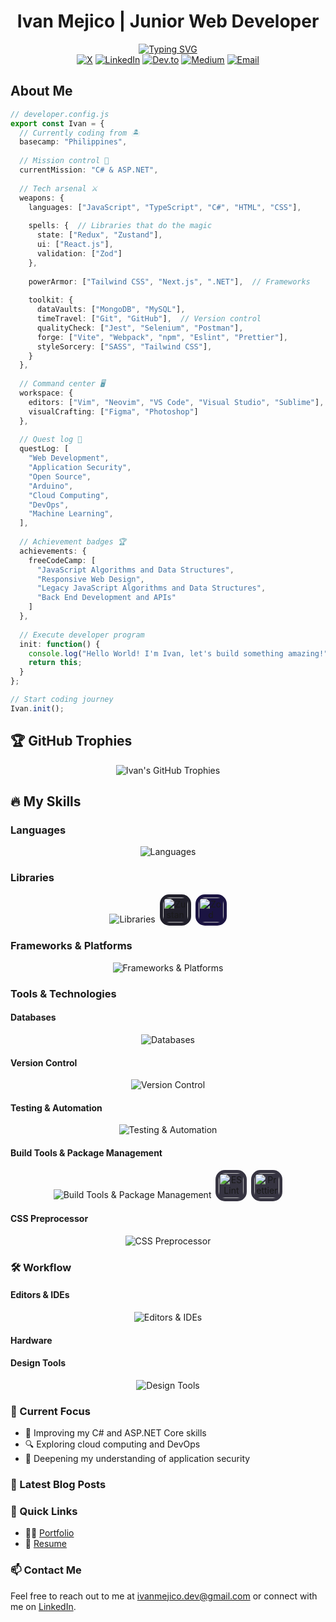 <h1 align="center">Ivan Mejico | Junior Web Developer</h1>

<div align="center">
<a href="https://git.io/typing-svg"><img src="https://readme-typing-svg.herokuapp.com?font=Fira+Code&size=32&pause=1000&color=4015F7&background=4FFF4700&center=true&vCenter=true&random=true&width=900&lines=%E2%AB%B7%E2%9A%94%EF%B8%8F+%F0%9D%95%B5%F0%9D%96%9A%F0%9D%96%93%F0%9D%96%8E%F0%9D%96%94%F0%9D%96%97+%F0%9D%96%82%F0%9D%96%8A%F0%9D%96%87+%F0%9D%95%AF%F0%9D%96%8A%F0%9D%96%9B%F0%9D%96%8A%F0%9D%96%91%F0%9D%96%94%F0%9D%96%95%F0%9D%96%8A%F0%9D%96%97+%E2%9A%94%EF%B8%8F%E2%AB%B8;%E2%9A%94%EF%B8%8F+%F0%9D%95%B5%F0%9D%96%86%F0%9D%96%9B%F0%9D%96%86%F0%9D%95%BE%F0%9D%96%88%F0%9D%96%97%F0%9D%96%8E%F0%9D%96%95%F0%9D%96%99+%E2%9A%94%EF%B8%8F+%F0%9D%95%BD%F0%9D%96%8A%F0%9D%96%86%F0%9D%96%88%F0%9D%96%99+%E2%9A%94%EF%B8%8F+%F0%9D%95%BF%F0%9D%96%9E%F0%9D%96%95%F0%9D%96%8A%F0%9D%95%BE%F0%9D%96%88%F0%9D%96%97%F0%9D%96%8E%F0%9D%96%95%F0%9D%96%99+%E2%9A%94%EF%B8%8F+%F0%9D%95%AE%23+%E2%9A%94%EF%B8%8F" alt="Typing SVG" /></a>
</div>

<div align="center">
  <a href="https://twitter.com/ivanwritescode"><img src="https://img.shields.io/badge/X.com-000?style=for-the-badge&logo=x&logoColor=white" alt="X" /></a>
  <a href="https://linkedin.com/in/ivan-mejico"><img src="https://img.shields.io/badge/LinkedIn-0077B5?style=for-the-badge&logo=linkedin&logoColor=white" alt="LinkedIn" /></a>
  <a href="https://dev.to/ivanwritescode"><img src="https://img.shields.io/badge/dev.to-0A0A0A?style=for-the-badge&logo=devdotto&logoColor=white" alt="Dev.to" /></a>
  <a href="https://medium.com/@ivanmejico.dev"><img src="https://img.shields.io/badge/Medium-12100E?style=for-the-badge&logo=medium&logoColor=white" alt="Medium" /></a>
  <a href="mailto:ivanmejico.dev@gmail.com"><img src="https://img.shields.io/badge/Email-D14836?style=for-the-badge&logo=gmail&logoColor=white" alt="Email" /></a>
</div>

## About Me

```typescript
// developer.config.js
export const Ivan = {
  // Currently coding from 🏝️
  basecamp: "Philippines",
  
  // Mission control 🚀
  currentMission: "C# & ASP.NET",
  
  // Tech arsenal ⚔️
  weapons: {
    languages: ["JavaScript", "TypeScript", "C#", "HTML", "CSS"],
    
    spells: {  // Libraries that do the magic
      state: ["Redux", "Zustand"],
      ui: ["React.js"],
      validation: ["Zod"]
    },
    
    powerArmor: ["Tailwind CSS", "Next.js", ".NET"],  // Frameworks
    
    toolkit: {
      dataVaults: ["MongoDB", "MySQL"],
      timeTravel: ["Git", "GitHub"],  // Version control
      qualityCheck: ["Jest", "Selenium", "Postman"],
      forge: ["Vite", "Webpack", "npm", "Eslint", "Prettier"],
      styleSorcery: ["SASS", "Tailwind CSS"],
    }
  },
  
  // Command center 🖥️
  workspace: {
    editors: ["Vim", "Neovim", "VS Code", "Visual Studio", "Sublime"],
    visualCrafting: ["Figma", "Photoshop"]
  },
  
  // Quest log 📜
  questLog: [
    "Web Development",
    "Application Security",
    "Open Source",
    "Arduino",
    "Cloud Computing", 
    "DevOps",
    "Machine Learning",
  ],
  
  // Achievement badges 🏆
  achievements: {
    freeCodeCamp: [
      "JavaScript Algorithms and Data Structures",
      "Responsive Web Design",
      "Legacy JavaScript Algorithms and Data Structures",
      "Back End Development and APIs"
    ]
  },
  
  // Execute developer program
  init: function() {
    console.log("Hello World! I'm Ivan, let's build something amazing!");
    return this;
  }
};

// Start coding journey
Ivan.init();
```

<!-- ## 📊 GitHub Stats

<div align="center">
  <picture>
    <source media="(prefers-color-scheme: dark)" srcset="https://github-readme-stats-sigma-five.vercel.app/api?username=ivanwritescode&show_icons=true&include_all_commits=true&count_private=true&theme=react&hide_border=true&bg_color=1F222E&title_color=F85D7F&icon_color=F8D866&rank_icon=github">
    <source media="(prefers-color-scheme: light)" srcset="https://github-readme-stats-sigma-five.vercel.app/api?username=ivanwritescode&show_icons=true&include_all_commits=true&count_private=true&theme=default&hide_border=true&rank_icon=github">
    <img width="49%" src="https://github-readme-stats-sigma-five.vercel.app/api?username=ivanwritescode&show_icons=true&include_all_commits=true&count_private=true&theme=react&hide_border=true&bg_color=1F222E&title_color=F85D7F&icon_color=F8D866&rank_icon=github" alt="Ivan's GitHub Stats">
  </picture>
  
  <a href="https://git.io/streak-stats">
    <picture>
      <source media="(prefers-color-scheme: dark)" srcset="https://github-readme-streak-stats.vercel.app/?user=ivanwritescode&theme=react&hide_border=true&background=1F222E&ring=F85D7F&fire=F8D866&currStreakLabel=F85D7F">
      <source media="(prefers-color-scheme: light)" srcset="https://github-readme-streak-stats.vercel.app/?user=ivanwritescode&theme=default&hide_border=true">
      <img width="49%" src="https://github-readme-streak-stats.vercel.app/?user=ivanwritescode&theme=react&hide_border=true&background=1F222E&ring=F85D7F&fire=F8D866&currStreakLabel=F85D7F" alt="Ivan's GitHub Streak Stats">
    </picture>
  </a>
</div>

<div align="center">
  <picture>
    <source media="(prefers-color-scheme: dark)" srcset="https://github-readme-stats-sigma-five.vercel.app/api/top-langs/?username=ivanwritescode&layout=compact&langs_count=8&theme=react&hide_border=true&bg_color=1F222E&title_color=F85D7F&icon_color=F8D866">
    <source media="(prefers-color-scheme: light)" srcset="https://github-readme-stats-sigma-five.vercel.app/api/top-langs/?username=ivanwritescode&layout=compact&langs_count=8&theme=default&hide_border=true">
    <img width="41%" src="https://github-readme-stats-sigma-five.vercel.app/api/top-langs/?username=ivanwritescode&layout=compact&langs_count=8&theme=react&hide_border=true&bg_color=1F222E&title_color=F85D7F&icon_color=F8D866" alt="Ivan's Top Languages">
  </picture>
  
  <picture>
    <source media="(prefers-color-scheme: dark)" srcset="https://github-profile-summary-cards.vercel.app/api/cards/profile-details?username=ivanwritescode&theme=nord_dark">
    <source media="(prefers-color-scheme: light)" srcset="https://github-profile-summary-cards.vercel.app/api/cards/profile-details?username=ivanwritescode&theme=nord_bright">
    <img width="57%" src="https://github-profile-summary-cards.vercel.app/api/cards/profile-details?username=ivanwritescode&theme=nord_dark" alt="Ivan's GitHub Activity Graph">
  </picture>
</div> -->

## 🏆 GitHub Trophies

<div align="center">
  <img src="https://github-profile-trophy.vercel.app/?username=ivanwritescode&theme=onedark&no-frame=true&no-bg=true&margin-w=8&column=4" alt="Ivan's GitHub Trophies" />
</div>

## 🔥 My Skills

### Languages

<div align="center" title="JavaScript, TypeScript, C#, HTML, and CSS">
  <img src="https://skillicons.dev/icons?i=js,ts,cs,html,css" alt="Languages" />
</div>

### Libraries

<div align="center" title="React, Redux, Zustand, and Zod">
  <img src="https://skillicons.dev/icons?i=react,redux" alt="Libraries" />
  <img src="https://user-images.githubusercontent.com/958486/218346783-72be5ae3-b953-4dd7-b239-788a882fdad6.svg" style="width: 40px; height: 40px; padding: 5px; background-color:rgb(33, 32, 43); border-radius: 30%; margin-left: 3px;" alt="Zustand" width="40" height="40"/>
  <img src="https://zod.dev/logo.svg" style="width: 40px; height: 40px; padding: 5px; background-color:rgb(27, 20, 66); border-radius: 30%; margin-left: 3px;" alt="Zod" width="40" height="40"/>
</div>

### Frameworks & Platforms

<div align="center" title="Bootstrap, Tailwind CSS, Next.js, and .NET" >
  <img src="https://skillicons.dev/icons?i=bootstrap,tailwind,nextjs,net" alt="Frameworks & Platforms"/>
</div>

### Tools & Technologies

#### Databases

<div align="center" title="MongoDB and MySQL" >
  <img src="https://skillicons.dev/icons?i=mongodb,mysql" alt="Databases" />
</div>

#### Version Control

<div align="center" title="Git and GitHub">
  <img src="https://skillicons.dev/icons?i=git,github" alt="Version Control" />
</div>

#### Testing & Automation

<div align="center" title="Jest, Selenium, and Postman">
  <img src="https://skillicons.dev/icons?i=jest,selenium,postman" alt="Testing & Automation" />
</div>

#### Build Tools & Package Management

<div align="center" title="Vite, Webpack, NPM, ESLint, and Prettier">
  <img src="https://skillicons.dev/icons?i=vite,webpack,npm" alt="Build Tools & Package Management" />
  <img src="https://upload.wikimedia.org/wikipedia/commons/e/e3/ESLint_logo.svg" width="40" height="40" style="background-color: #363441; border-radius: 30%; padding: 5px; margin-left: 3px;" alt="ESLint" />
  <img src="https://cdn.worldvectorlogo.com/logos/prettier-1.svg" width="40" height="40" style="background-color: #363441; border-radius: 30%; padding: 5px; margin-left: 3px;" alt="Prettier" />
</div>

#### CSS Preprocessor

<div align="center" title="SASS">
  <img src="https://skillicons.dev/icons?i=sass" alt="CSS Preprocessor" />
</div>

### 🛠 Workflow

#### Editors & IDEs

<div align="center" title="Vim, Neovim, Visual Studio Code, and Visual Studio">
  <img src="https://skillicons.dev/icons?i=vim,neovim,vscode,visualstudio,sublime" alt="Editors & IDEs" />
</div>

#### Hardware

#### Design Tools

<div align="center" title="Figma and Photoshop">
  <img src="https://skillicons.dev/icons?i=figma,photoshop" alt="Design Tools" />
</div>

### 🚀 Current Focus

- 🌱 Improving my C# and ASP.NET Core skills
- 🔍 Exploring cloud computing and DevOps
- 🧠 Deepening my understanding of application security

### 📜 Latest Blog Posts

<!-- BLOG-POST-LIST:START -->
<!-- BLOG-POST-LIST:END -->

### 🔗 Quick Links

- 👨‍💻 [Portfolio](https://ivanwritescode.github.io/my-portfolio/)
- 📄 [Resume](https://drive.google.com/file/d/1_gdsiAgckm82pkTRDFuzcoylVmHb0I2U/view?usp=sharing)

### 📫 Contact Me

Feel free to reach out to me at [ivanmejico.dev@gmail.com](mailto:ivanmejico.dev@gmail.com) or connect with me on [LinkedIn](https://linkedin.com/in/ivan-mejico).

